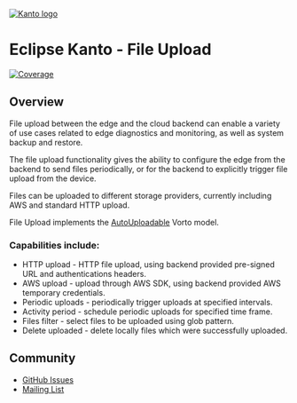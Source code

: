 [![Kanto logo](https://github.com/eclipse-kanto/kanto/raw/main/logo/kanto.svg)](https://eclipse.dev/kanto/)

# Eclipse Kanto - File Upload

[![Coverage](https://github.com/daniel-milchev/file-upload/wiki/coverage.svg)](#)

## Overview

File upload between the edge and the cloud backend can enable a variety of use cases related to edge diagnostics and monitoring, as well as system backup and restore.

The file upload functionality gives the ability to configure the edge from the backend to send files periodically, or for the backend to explicitly trigger file upload from the device. 

Files can be uploaded to different storage providers, currently including AWS and standard HTTP upload.

File Upload implements the [AutoUploadable](https://github.com/eclipse/vorto/tree/development/models/com.bosch.iot.suite.manager.upload-AutoUploadable-1.0.0.fbmodel) Vorto model.

### Capabilities include:

 * HTTP upload - HTTP file upload, using backend provided pre-signed URL and authentications headers.
 * AWS upload - upload through AWS SDK, using backend provided AWS temporary credentials.
 * Periodic uploads - periodically trigger uploads at specified intervals.
 * Activity period - schedule periodic uploads for specified time frame.
 * Files filter - select files to be uploaded using glob pattern.
 * Delete uploaded - delete locally files which were successfully uploaded.

## Community

* [GitHub Issues](https://github.com/eclipse-kanto/file-upload/issues)
* [Mailing List](https://accounts.eclipse.org/mailing-list/kanto-dev)
